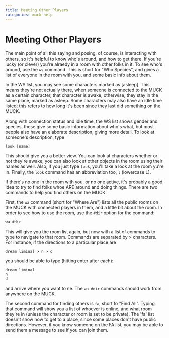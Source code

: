 ```yaml
---
title: Meeting Other Players
categories: muck-help
---
```

# Meeting Other Players

The main point of all this saying and posing, of course, is interacting with others, so it's helpful to know who's around, and how to get there.  If you're lucky (or clever) you're alraedy in a room with other folks in it.  To see who's around, use the `ws` command.  This is short for "Who Species", and gives a list of everyone in the room with you, and some basic info about them.

In the WS list, you may see some characters marked as [asleep].  This means they're not actually there, when someone is connected to the MUCK as a certain character, that character is awake, otherwise, they stay in the same place, marked as asleep.  Some characters may also have an idle time listed; this refers to how long it's been since they last did something on the MUCK.

Along with connection status and idle time, the WS list shows gender and species, these give some basic information about who's what, but most people also have an elaborate description, giving more detail.  To look at someone's description, type

    look [name]

This should give you a better view.  You can look at characters whether or not they're awake, you can also look at other objects in the room using their names as well.  Also, if you just type `look`, you'll take a look at the room yu're in.  Finally, the `look` command has an abbreviation too, `l` (lowercase L).

If there's no one in the room with you, or no one active, it's probably a good idea to try to find folks whoe ARE around and doing things.  There are two commands to help you find others on the MUCK.

First, the `wa` command (short for "Where Are") lists all the public rooms on the MUCK with connected players in them, and a little bit about the room. In order to see how to use the room, use the `#dir` option for the command:

    wa #dir

This will give you the room list again, but now with a list of commands to type to navigate to that room.  Commands are separated by > characters.  For instance, if the directions to a particular place are

    dream liminal > n > d

you should be able to type (hitting enter after each):

    dream liminal
    n
    d

and arrive where you want to ne.  The `wa #dir` commands should work from anywhere on the MUCK.

The second command for finding others is `fa`, short fo "Find All".  Typing that command will show you a list of whoever is online, and what room they're in (unless the character or room is set to be private). The 'fa' list doesn't show how to get to a place, since some places don't have public directions. However, if you know someone on the FA list, you may be able to send them a message to see if you can join them.
